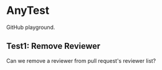 # AnyTest
GitHub playground.

## Test1: Remove Reviewer
Can we remove a reviewer from pull request's reviewer list?